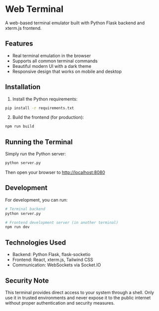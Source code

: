 
# Web Terminal

A web-based terminal emulator built with Python Flask backend and xterm.js frontend.

## Features

- Real terminal emulation in the browser
- Supports all common terminal commands
- Beautiful modern UI with a dark theme
- Responsive design that works on mobile and desktop

## Installation

1. Install the Python requirements:

```bash
pip install -r requirements.txt
```

2. Build the frontend (for production):

```bash
npm run build
```

## Running the Terminal

Simply run the Python server:

```bash
python server.py
```

Then open your browser to [http://localhost:8080](http://localhost:8080)

## Development

For development, you can run:

```bash
# Terminal backend
python server.py

# Frontend development server (in another terminal)
npm run dev
```

## Technologies Used

- Backend: Python Flask, flask-socketio
- Frontend: React, xterm.js, Tailwind CSS
- Communication: WebSockets via Socket.IO

## Security Note

This terminal provides direct access to your system through a shell. Only use it in trusted environments and never expose it to the public internet without proper authentication and security measures.
